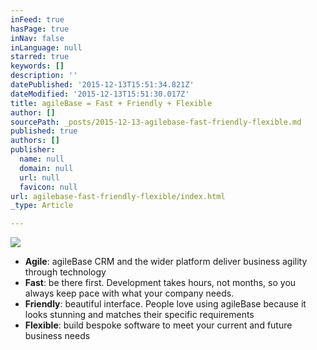 ```yaml
---
inFeed: true
hasPage: true
inNav: false
inLanguage: null
starred: true
keywords: []
description: ''
datePublished: '2015-12-13T15:51:34.821Z'
dateModified: '2015-12-13T15:51:30.017Z'
title: agileBase = Fast + Friendly + Flexible
author: []
sourcePath: _posts/2015-12-13-agilebase-fast-friendly-flexible.md
published: true
authors: []
publisher:
  name: null
  domain: null
  url: null
  favicon: null
url: agilebase-fast-friendly-flexible/index.html
_type: Article

---
```

![](https://the-grid-user-content.s3-us-west-2.amazonaws.com/e59d7681-8815-46f0-b23b-ba275f767aa9.png)

* **Agile**: agileBase CRM and the wider platform deliver business agility through technology
* **Fast**: be there first. Development takes hours, not months, so you always keep pace with what your company needs.
* **Friendly**: beautiful interface. People love using agileBase because it looks stunning and matches their specific requirements
* **Flexible**: build bespoke software to meet your current and future business needs